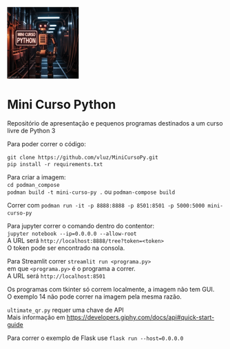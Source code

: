 <img src="MiniCursoPython.jpg" width=33% height=33%>

# Mini Curso Python

Repositório de apresentação e pequenos programas 
destinados a um curso livre de Python 3

Para poder correr o código:

```
git clone https://github.com/vluz/MiniCursoPy.git
pip install -r requirements.txt
```

Para criar a imagem:     
`cd podman_compose`     
`podman build -t mini-curso-py .`
ou
`podman-compose build`

Correr com `podman run -it -p 8888:8888 -p 8501:8501 -p 5000:5000 mini-curso-py`


Para jupyter correr o comando dentro do contentor:     
`jupyter notebook --ip=0.0.0.0 --allow-root`    
A URL será `http://localhost:8888/tree?token=<token>`     
O token pode ser encontrado na consola.


Para Streamlit correr `streamlit run <programa.py>`     
em que `<programa.py>` é o programa a correr.     
A URL será `http://localhost:8501`


Os programas com tkinter só correm localmente, a imagem não tem GUI.     
O exemplo 14 não pode correr na imagem pela mesma razão.


`ultimate_qr.py` requer uma chave de API     
Mais informação em https://developers.giphy.com/docs/api#quick-start-guide     


Para correr o exemplo de Flask use `flask run --host=0.0.0.0`

     
